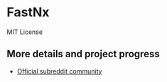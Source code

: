 # FastNx
MIT License

## More details and project progress
- [Official subreddit community](https://www.reddit.com/r/FastNx/hot/)